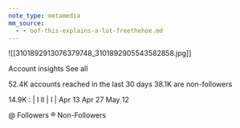 ```yaml
---
note_type: metamedia
mm_source:
  - - oof-this-explains-a-lot-freethehoe.md
---
```


![[3101892913076379748_3101892905543582858.jpg]]

Account insights See all

52.4K accounts reached in the last 30 days
38.1K are non-followers

14.9K
: | I Il | I |
Apr 13 Apr 27 May 12

@ Followers ® Non-Followers

